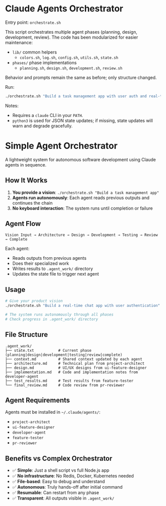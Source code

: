# Claude Agents Orchestrator

Entry point: `orchestrate.sh`

This script orchestrates multiple agent phases (planning, design, development, review). The code has been modularized for easier maintenance:

- `lib/` common helpers
  - `colors.sh`, `log.sh`, `config.sh`, `utils.sh`, `state.sh`
- `phases/` phase implementations
  - `planning.sh`, `design.sh`, `development.sh`, `review.sh`

Behavior and prompts remain the same as before; only structure changed.

Run:

```bash
./orchestrate.sh "Build a task management app with user auth and real-time updates"
```

Notes:
- Requires a `claude` CLI in your `PATH`.
- `python3` is used for JSON state updates; if missing, state updates will warn and degrade gracefully.
# Simple Agent Orchestrator

A lightweight system for autonomous software development using Claude agents in sequence.

## How It Works

1. **You provide a vision**: `./orchestrate.sh "Build a task management app"`
2. **Agents run autonomously**: Each agent reads previous outputs and continues the chain
3. **No keyboard interaction**: The system runs until completion or failure

## Agent Flow

```
Vision Input → Architecture → Design → Development → Testing → Review → Complete
```

Each agent:
- Reads outputs from previous agents
- Does their specialized work  
- Writes results to `.agent_work/` directory
- Updates the state file to trigger next agent

## Usage

```bash
# Give your product vision
./orchestrate.sh "Build a real-time chat app with user authentication"

# The system runs autonomously through all phases
# Check progress in .agent_work/ directory
```

## File Structure

```
.agent_work/
├── state.txt           # Current phase (planning|design|development|testing|review|complete)
├── context.md          # Shared context updated by each agent
├── architecture.md     # Technical plan from project-architect
├── design.md           # UI/UX designs from ui-feature-designer  
├── implementation.md   # Code and implementation notes from developer-agent
├── test_results.md     # Test results from feature-tester
└── final_review.md     # Code review from pr-reviewer
```

## Agent Requirements

Agents must be installed in `~/.claude/agents/`:
- `project-architect`
- `ui-feature-designer` 
- `developer-agent`
- `feature-tester`
- `pr-reviewer`

## Benefits vs Complex Orchestrator

- ✅ **Simple**: Just a shell script vs full Node.js app
- ✅ **No infrastructure**: No Redis, Docker, Kubernetes needed
- ✅ **File-based**: Easy to debug and understand
- ✅ **Autonomous**: Truly hands-off after initial command
- ✅ **Resumable**: Can restart from any phase
- ✅ **Transparent**: All outputs visible in `.agent_work/`